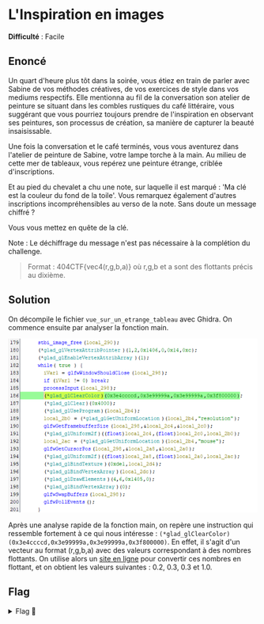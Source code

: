 # L'Inspiration en images

**Difficulté** : Facile

## Enoncé

Un quart d'heure plus tôt dans la soirée, vous étiez en train de parler avec Sabine de vos méthodes créatives, de vos exercices de style dans vos mediums respectifs. Elle mentionna au fil de la conversation son atelier de peinture se situant dans les combles rustiques du café littéraire, vous suggérant que vous pourriez toujours prendre de l'inspiration en observant ses peintures, son processus de création, sa manière de capturer la beauté insaisissable.

Une fois la conversation et le café terminés, vous vous aventurez dans l'atelier de peinture de Sabine, votre lampe torche à la main. Au milieu de cette mer de tableaux, vous repérez une peinture étrange, criblée d'inscriptions.

Et au pied du chevalet a chu une note, sur laquelle il est marqué : 'Ma clé est la couleur du fond de la toile'. Vous remarquez également d'autres inscriptions incompréhensibles au verso de la note. Sans doute un message chiffré ?

Vous vous mettez en quête de la clé.

Note : Le déchiffrage du message n'est pas nécessaire à la complétion du challenge.

> Format : 404CTF{vec4(r,g,b,a)} où r,g,b et a sont des flottants précis au dixième.


## Solution

On décompile le fichier `vue_sur_un_etrange_tableau` avec Ghidra. On commence ensuite par analyser la fonction main.

<p align="center"><img src="Analyse du main.png" alt="Analyse du main" width="600"></p>

Après une analyse rapide de la fonction main, on repère une instruction qui ressemble fortement à ce qui nous intéresse : `(*glad_glClearColor)(0x3e4ccccd,0x3e99999a,0x3e99999a,0x3f800000)`. En effet, il s'agit d'un vecteur au format (r,g,b,a) avec des valeurs correspondant à des nombres flottants. On utilise alors un [site en ligne](https://resource.heltec.cn/utils/hf) pour convertir ces nombres en flottant, et on obtient les valeurs suivantes : 0.2, 0.3, 0.3 et 1.0.

## Flag

<details>
<summary> Flag 🚩</summary>

```
404CTF{vec4(0.2,0.3,0.3,1.0)}
```
